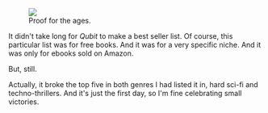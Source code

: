 
<figure>
  <img src='/img/top-seller.png'/>
  <figcaption>Proof for the ages.</figcaption>
</figure>

It didn't take long for *Qubit* to make a best seller list. Of course, this particular list was for free books. And it was for a very specific niche. And it was only for ebooks sold on Amazon.

But, still.

<!-- more -->

Actually, it broke the top five in both genres I had listed it in, hard sci-fi and techno-thrillers. And it's just the first day, so I'm fine celebrating small victories.